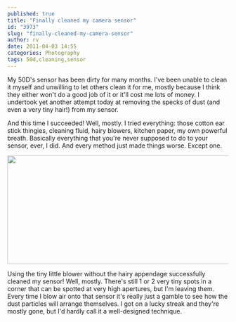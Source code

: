 ```yaml
---
published: true
title: "Finally cleaned my camera sensor"
id: "3973"
slug: "finally-cleaned-my-camera-sensor"
author: rv
date: 2011-04-03 14:55
categories: Photography
tags: 50d,cleaning,sensor
---
```

My 50D's sensor has been dirty for many months. I've been unable to clean it myself and unwilling to let others clean it for me, mostly because I think they either won't do a good job of it or it'll cost me lots of money. I undertook yet another attempt today at removing the specks of dust (and even a very tiny hair!) from my sensor.

And this time I succeeded! Well, mostly. I tried everything: those cotton ear stick thingies, cleaning fluid, hairy blowers, kitchen paper, my own powerful breath. Basically everything that you're never supposed to do to your sensor, ever, I did. And every method just made things worse. Except one.

<a href="https://s3.amazonaws.com/cfwblog/uploads/2011/04/blowme.jpg"><img class="aligncenter size-full wp-image-3974" title="blowme" src="https://s3.amazonaws.com/cfwblog/uploads/2011/04/blowme.jpg" alt="" width="600" height="247" /></a>

Using the tiny little blower without the hairy appendage successfully cleaned my sensor! Well, mostly. There's still 1 or 2 very tiny spots in a corner that can be spotted at very high apertures, but I'm leaving them. Every time I blow air onto that sensor it's really just a gamble to see how the dust particles will arrange themselves. I got on a lucky streak and they're mostly gone, but I'd hardly call it a well-designed technique.